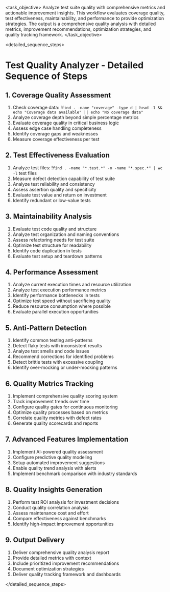 <task name="Test Quality Analyzer">

<task_objective>
Analyze test suite quality with comprehensive metrics and actionable improvement insights. This workflow evaluates coverage quality, test effectiveness, maintainability, and performance to provide optimization strategies. The output is a comprehensive quality analysis with detailed metrics, improvement recommendations, optimization strategies, and quality tracking framework.
</task_objective>

<detailed_sequence_steps>
# Test Quality Analyzer - Detailed Sequence of Steps

## 1. Coverage Quality Assessment

1. Check coverage data: !`find . -name "coverage" -type d | head -1 && echo "Coverage data available" || echo "No coverage data"`
2. Analyze coverage depth beyond simple percentage metrics
3. Evaluate coverage quality in critical business logic
4. Assess edge case handling completeness
5. Identify coverage gaps and weaknesses
6. Measure coverage effectiveness per test

## 2. Test Effectiveness Evaluation

1. Analyze test files: !`find . -name "*.test.*" -o -name "*.spec.*" | wc -l` test files
2. Measure defect detection capability of test suite
3. Analyze test reliability and consistency
4. Assess assertion quality and specificity
5. Evaluate test value and return on investment
6. Identify redundant or low-value tests

## 3. Maintainability Analysis

1. Evaluate test code quality and structure
2. Analyze test organization and naming conventions
3. Assess refactoring needs for test suite
4. Optimize test structure for readability
5. Identify code duplication in tests
6. Evaluate test setup and teardown patterns

## 4. Performance Assessment

1. Analyze current execution times and resource utilization
2. Analyze test execution performance metrics
3. Identify performance bottlenecks in tests
4. Optimize test speed without sacrificing quality
5. Reduce resource consumption where possible
6. Evaluate parallel execution opportunities

## 5. Anti-Pattern Detection

1. Identify common testing anti-patterns
2. Detect flaky tests with inconsistent results
3. Analyze test smells and code issues
4. Recommend corrections for identified problems
5. Detect brittle tests with excessive coupling
6. Identify over-mocking or under-mocking patterns

## 6. Quality Metrics Tracking

1. Implement comprehensive quality scoring system
2. Track improvement trends over time
3. Configure quality gates for continuous monitoring
4. Optimize quality processes based on metrics
5. Correlate quality metrics with defect rates
6. Generate quality scorecards and reports

## 7. Advanced Features Implementation

1. Implement AI-powered quality assessment
2. Configure predictive quality modeling
3. Setup automated improvement suggestions
4. Enable quality trend analysis with alerts
5. Implement benchmark comparison with industry standards

## 8. Quality Insights Generation

1. Perform test ROI analysis for investment decisions
2. Conduct quality correlation analysis
3. Assess maintenance cost and effort
4. Compare effectiveness against benchmarks
5. Identify high-impact improvement opportunities

## 9. Output Delivery

1. Deliver comprehensive quality analysis report
2. Provide detailed metrics with context
3. Include prioritized improvement recommendations
4. Document optimization strategies
5. Deliver quality tracking framework and dashboards

</detailed_sequence_steps>

</task>
